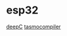 # esp32

[deepC](https://github.com/ai-techsystems/deepC)
[tasmocompiler](https://github.com/benzino77/tasmocompiler)
